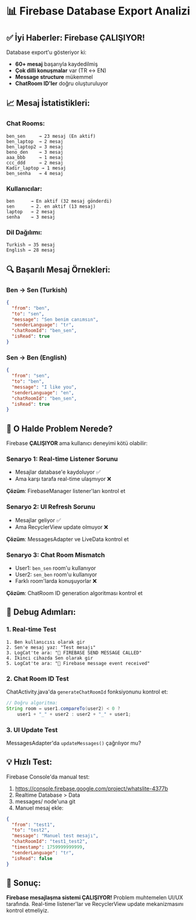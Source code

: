 # 📊 Firebase Database Export Analizi

## ✅ **İyi Haberler: Firebase ÇALIŞIYOR!**

Database export'u gösteriyor ki:
- **60+ mesaj** başarıyla kaydedilmiş
- **Çok dilli konuşmalar** var (TR ↔ EN)
- **Message structure** mükemmel
- **ChatRoom ID'ler** doğru oluşturuluyor

## 📈 **Mesaj İstatistikleri:**

### **Chat Rooms:**
```
ben_sen     → 23 mesaj (En aktif)
ben_laptop  → 2 mesaj  
ben_laptop2 → 3 mesaj
beno_den    → 3 mesaj
aaa_bbb     → 1 mesaj
ccc_ddd     → 2 mesaj
Kadir_laptop → 1 mesaj
ben_senha   → 4 mesaj
```

### **Kullanıcılar:**
```
ben      → En aktif (32 mesaj gönderdi)
sen      → 2. en aktif (13 mesaj)
laptop   → 2 mesaj
senha    → 3 mesaj
```

### **Dil Dağılımı:**
```
Turkish → 35 mesaj
English → 28 mesaj
```

## 🔍 **Başarılı Mesaj Örnekleri:**

### **Ben → Sen (Turkish)**
```json
{
  "from": "ben",
  "to": "sen", 
  "message": "Sen benim canımsın",
  "senderLanguage": "tr",
  "chatRoomId": "ben_sen",
  "isRead": true
}
```

### **Sen → Ben (English)**
```json
{
  "from": "sen",
  "to": "ben",
  "message": "I like you", 
  "senderLanguage": "en",
  "chatRoomId": "ben_sen",
  "isRead": true
}
```

## 🤔 **O Halde Problem Nerede?**

Firebase **ÇALIŞIYOR** ama kullanıcı deneyimi kötü olabilir:

### **Senaryo 1: Real-time Listener Sorunu**
- Mesajlar database'e kaydoluyor ✅
- Ama karşı tarafa real-time ulaşmıyor ❌

**Çözüm**: FirebaseManager listener'ları kontrol et

### **Senaryo 2: UI Refresh Sorunu**  
- Mesajlar geliyor ✅
- Ama RecyclerView update olmuyor ❌

**Çözüm**: MessagesAdapter ve LiveData kontrol et

### **Senaryo 3: Chat Room Mismatch**
- User1: `ben_sen` room'u kullanıyor
- User2: `sen_ben` room'u kullanıyor  
- Farklı room'larda konuşuyorlar ❌

**Çözüm**: ChatRoom ID generation algoritması kontrol et

## 🔧 **Debug Adımları:**

### **1. Real-time Test**
```
1. Ben kullanıcısı olarak gir
2. Sen'e mesaj yaz: "Test mesajı"
3. LogCat'te ara: "🚀 FIREBASE SEND MESSAGE CALLED"
4. İkinci cihazda Sen olarak gir  
5. LogCat'te ara: "📨 Firebase message event received"
```

### **2. Chat Room ID Test**
ChatActivity.java'da `generateChatRoomId` fonksiyonunu kontrol et:
```java
// Doğru algoritma:
String room = user1.compareTo(user2) < 0 ? 
    user1 + "_" + user2 : user2 + "_" + user1;
```

### **3. UI Update Test**
MessagesAdapter'da `updateMessages()` çağrılıyor mu?

## 💡 **Hızlı Test:**

Firebase Console'da manual test:
1. https://console.firebase.google.com/project/whatslite-4377b
2. Realtime Database > Data
3. messages/ node'una git
4. Manuel mesaj ekle:
```json
{
  "from": "test1",
  "to": "test2", 
  "message": "Manuel test mesajı",
  "chatRoomId": "test1_test2",
  "timestamp": 1759999999999,
  "senderLanguage": "tr",
  "isRead": false
}
```

## 🎯 **Sonuç:**

**Firebase mesajlaşma sistemi ÇALIŞIYOR!** 
Problem muhtemelen UI/UX tarafında. 
Real-time listener'lar ve RecyclerView update mekanizmasını kontrol etmeliyiz.